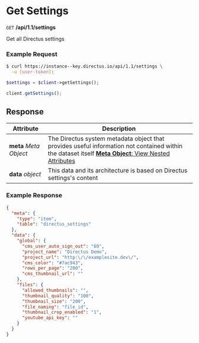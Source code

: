 # Get Settings

<span class="request">`GET` **/api/1.1/settings**</span>

<span class="description">Get all Directus settings</span>

### Example Request

```bash
$ curl https://instance--key.directus.io/api/1.1/settings \
  -u [user-token]:
```

```php
$settings = $client->getSettings();
```

```javascript
client.getSettings();
```

## Response

<span class="attributes">Attribute</span> | Description
---------|------------
**meta** _Meta Object_ | The Directus system metadata object that provides useful information not contained within the dataset itself [**Meta Object**: View Nested Attributes](/overview/objects-model.md#meta-object)
<span class="custom">**data**</span> _object_ | <span class="custom">This data and its architecture is based on Directus settings's content</span>

### Example Response

```json
{
  "meta": {
    "type": "item",
    "table": "directus_settings"
  },
  "data": {
    "global": {
      "cms_user_auto_sign_out": "60",
      "project_name": "Directus Demo",
      "project_url": "http:\/\/examplesite.dev\/",
      "cms_color": "#7ac943",
      "rows_per_page": "200",
      "cms_thumbnail_url": ""
    },
    "files": {
      "allowed_thumbnails": "",
      "thumbnail_quality": "100",
      "thumbnail_size": "200",
      "file_naming": "file_id",
      "thumbnail_crop_enabled": "1",
      "youtube_api_key": ""
    }
  }
}
```
